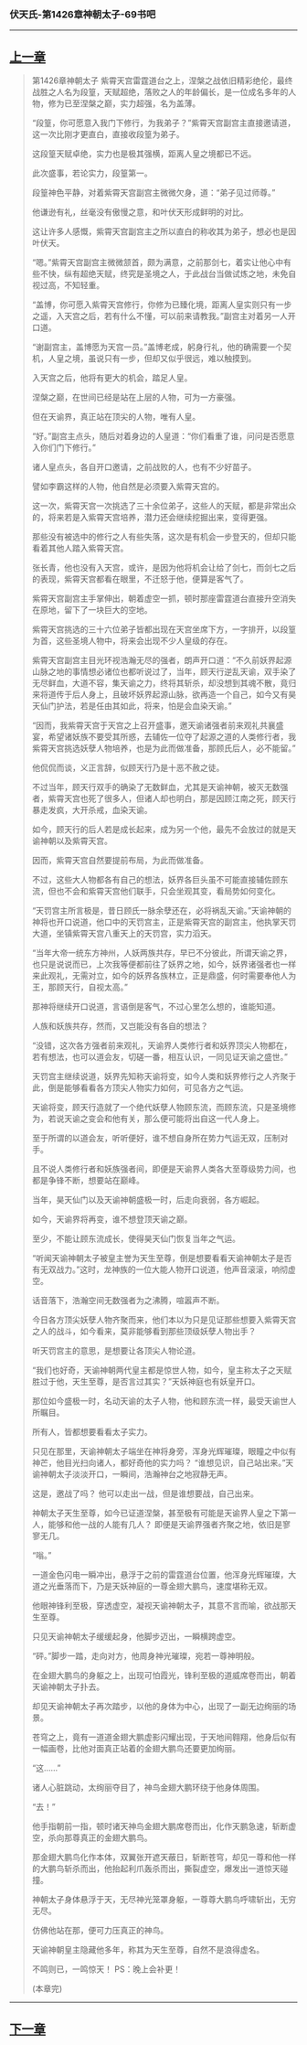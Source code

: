 ### 伏天氏-第1426章神朝太子-69书吧

--------
[上一章](./422e89896c73f96e144c37ca61a37254.md)
--------


>
>
>
>第1426章神朝太子
>紫霄天宫雷霆道台之上，涅槃之战依旧精彩绝伦，最终战胜之人名为段篁，天赋超绝，落败之人的年龄偏长，是一位成名多年的人物，修为已至涅槃之巅，实力超强，名为盖薄。
>
>“段篁，你可愿意入我门下修行，为我弟子？”紫霄天宫副宫主直接邀请道，这一次比刚才更直白，直接收段篁为弟子。
>
>这段篁天赋卓绝，实力也是极其强横，距离人皇之境都已不远。
>
>此次盛事，若论实力，段篁第一。
>
>段篁神色平静，对着紫霄天宫副宫主微微欠身，道：“弟子见过师尊。”
>
>他谦逊有礼，丝毫没有傲慢之意，和叶伏天形成鲜明的对比。
>
>这让许多人感慨，紫霄天宫副宫主之所以直白的称收其为弟子，想必也是因叶伏天。
>
>“嗯。”紫霄天宫副宫主微微颔首，颇为满意，之前那剑七，着实让他心中有些不快，纵有超绝天赋，终究是圣境之人，于此战台当做试炼之地，未免自视过高，不知轻重。
>
>“盖博，你可愿入紫霄天宫修行，你修为已臻化境，距离人皇实则只有一步之遥，入天宫之后，若有什么不懂，可以前来请教我。”副宫主对着另一人开口道。
>
>“谢副宫主，盖博愿为天宫一员。”盖博老成，躬身行礼，他的确需要一个契机，人皇之境，虽说只有一步，但却又似乎很远，难以触摸到。
>
>入天宫之后，他将有更大的机会，踏足人皇。
>
>涅槃之巅，在世间已经是站在上层的人物，可为一方豪强。
>
>但在天谕界，真正站在顶尖的人物，唯有人皇。
>
>“好。”副宫主点头，随后对着身边的人皇道：“你们看重了谁，问问是否愿意入你们门下修行。”
>
>诸人皇点头，各自开口邀请，之前战败的人，也有不少好苗子。
>
>譬如李霸这样的人物，他自然是必须要入紫霄天宫的。
>
>这一次，紫霄天宫一次挑选了三十余位弟子，这些人的天赋，都是非常出众的，将来若是入紫霄天宫培养，潜力还会继续挖掘出来，变得更强。
>
>那些没有被选中的修行之人有些失落，这次是有机会一步登天的，但却只能看着其他人踏入紫霄天宫。
>
>张长青，他也没有入天宫，或许，是因为他将机会让给了剑七，而剑七之后的表现，紫霄天宫都看在眼里，不迁怒于他，便算是客气了。
>
>紫霄天宫副宫主手掌伸出，朝着虚空一抓，顿时那座雷霆道台直接升空消失在原地，留下了一块巨大的空地。
>
>紫霄天宫挑选的三十六位弟子皆都出现在天宫坐席下方，一字排开，以段篁为首，这些圣境人物中，将来会出现不少人皇级的存在。
>
>紫霄天宫副宫主目光环视浩瀚无尽的强者，朗声开口道：“不久前妖界起源山脉之地的事情想必诸位也都听说过了，当年，顾天行逆乱天谕，双手染了无尽鲜血，大道不容，集天谕之力，终将其斩杀，却没想到其魂不散，竟归来将道传于后人身上，且破坏妖界起源山脉，欲再造一个自己，如今又有昊天仙门护法，若是任由其如此，将来，怕是会血染天谕。”
>
>“因而，我紫霄天宫于天宫之上召开盛事，邀天谕诸强者前来观礼共襄盛宴，希望诸妖族不要受其所惑，去辅佐一位夺了起源之道的人类修行者，我紫霄天宫挑选妖孽人物培养，也是为此而做准备，那顾氏后人，必不能留。”
>
>他侃侃而谈，义正言辞，似顾天行乃是十恶不赦之徒。
>
>不过当年，顾天行双手的确染了无数鲜血，尤其是天谕神朝，被灭无数强者，紫霄天宫也死了很多人，但诸人却也明白，那是因顾江南之死，顾天行暴走发疯，大开杀戒，血染天谕。
>
>如今，顾天行的后人若是成长起来，成为另一个他，最先不会放过的就是天谕神朝以及紫霄天宫。
>
>因而，紫霄天宫自然要提前布局，为此而做准备。
>
>不过，这些大人物都各有自己的想法，妖界各巨头虽不可能直接辅佐顾东流，但也不会和紫霄天宫他们联手，只会坐观其变，看局势如何变化。
>
>“天罚宫主所言极是，昔日顾氏一脉余孽还在，必将祸乱天谕。”天谕神朝的神将也开口说道，他口中的天罚宫主，正是紫霄天宫的副宫主，他执掌天罚大道，坐镇紫霄天宫八重天上的天罚宫，实力滔天。
>
>“当年大帝一统东方神州，人妖两族共存，早已不分彼此，所谓天谕之界，也只是说说而已，上次我等便都前往了妖界之地，如今，妖界诸强者也一样来此观礼，无需对立，如今的妖界各族林立，正是鼎盛，何时需要奉他人为王，那顾天行，自视太高。”
>
>那神将继续开口说道，言语倒是客气，不过心里怎么想的，谁能知道。
>
>人族和妖族共存，然而，又岂能没有各自的想法？
>
>“没错，这次各方强者前来观礼，天谕界人类修行者和妖界顶尖人物都在，若有想法，也可以道会友，切磋一番，相互认识，一同见证天谕之盛世。”
>
>天罚宫主继续说道，妖界先知称天谕将变，如今人类和妖界修行之人齐聚于此，倒是能够看看各方顶尖人物实力如何，可见各方之气运。
>
>天谕将变，顾天行造就了一个绝代妖孽人物顾东流，而顾东流，只是圣境修为，若说天谕之变会和他有关，那么便可能将出自这一代人身上。
>
>至于所谓的以道会友，听听便好，谁不想自身所在势力气运无双，压制对手。
>
>且不说人类修行者和妖族强者间，即便是天谕界人类各大至尊级势力间，也都是争锋不断，想要站在巅峰。
>
>当年，昊天仙门以及天谕神朝盛极一时，后走向衰弱，各方崛起。
>
>如今，天谕界将再变，谁不想登顶天谕之巅。
>
>至少，不能让顾东流成长，使得昊天仙门恢复当年之气运。
>
>“听闻天谕神朝太子被皇主誉为天生至尊，倒是想要看看天谕神朝太子是否有无双战力。”这时，龙神族的一位大能人物开口说道，他声音滚滚，响彻虚空。
>
>话音落下，浩瀚空间无数强者为之沸腾，喧嚣声不断。
>
>今日各方顶尖妖孽人物齐聚而来，他们本以为只是见证那些想要入紫霄天宫之人的战斗，如今看来，莫非能够看到那些顶级妖孽人物出手？
>
>听天罚宫主的意思，是想要让各顶尖人物论道。
>
>“我们也好奇，天谕神朝两代皇主都是惊世人物，如今，皇主称太子之天赋胜过于他，天生至尊，是否言过其实？”天妖神庭也有妖皇开口。
>
>那位如今盛极一时，名动天谕的太子人物，他和顾东流一样，最受天谕世人所瞩目。
>
>所有人，皆都想要看看太子实力。
>
>只见在那里，天谕神朝太子端坐在神将身旁，浑身光辉璀璨，眼瞳之中似有神芒，他目光扫向诸人，都好奇他的实力吗？
>“谁想见识，自己站出来。”天谕神朝太子淡淡开口，一瞬间，浩瀚神台之地寂静无声。
>
>这是，邀战了吗？
>他可以走出一战，但是谁想要战，自己出来。
>
>神朝太子天生至尊，如今已证道涅槃，甚至极有可能是天谕界人皇之下第一人，能够和他一战的人能有几人？
>即便是天谕界强者齐聚之地，依旧是寥寥无几。
>
>“嗡。”
>
>一道金色闪电一瞬冲出，悬浮于之前的雷霆道台位置，他浑身光辉璀璨，大道之光垂落而下，乃是天妖神庭的一尊金翅大鹏鸟，速度堪称无双。
>
>他眼神锋利至极，穿透虚空，凝视天谕神朝太子，其意不言而喻，欲战那天生至尊。
>
>只见天谕神朝太子缓缓起身，他脚步迈出，一瞬横跨虚空。
>
>“砰。”脚步一踏，走向对方，他周身神光璀璨，宛若一尊神明般。
>
>在金翅大鹏鸟的身躯之上，出现可怕霞光，锋利至极的道威席卷而出，朝着天谕神朝太子扑去。
>
>却见天谕神朝太子再次踏步，以他的身体为中心，出现了一副无边绚丽的场景。
>
>苍穹之上，竟有一道道金翅大鹏虚影闪耀出现，于天地间翱翔，他身后似有一幅画卷，比他对面真正站着的金翅大鹏鸟还要更加绚丽。
>
>“这……”
>
>诸人心脏跳动，太绚丽夺目了，神鸟金翅大鹏环绕于他身体周围。
>
>“去！”
>
>他手指朝前一指，顿时诸天神鸟金翅大鹏席卷而出，化作天鹏急速，斩断虚空，杀向那尊真正的金翅大鹏鸟。
>
>那金翅大鹏鸟化作本体，双翼张开遮天蔽日，斩断苍穹，却见一尊和他一样的大鹏鸟斩杀而出，他抬起利爪轰杀而出，撕裂虚空，爆发出一道惊天碰撞。
>
>神朝太子身体悬浮于天，无尽神光笼罩身躯，一尊尊大鹏鸟呼啸斩出，无穷无尽。
>
>仿佛他站在那，便可力压真正的神鸟。
>
>天谕神朝皇主隐藏他多年，称其为天生至尊，自然不是浪得虚名。
>
>不鸣则已，一鸣惊天！
>PS：晚上会补更！
>
>(本章完)
>
>

--------
[下一章](./906ded374c110caed60a4989001a4b85.md)
--------
